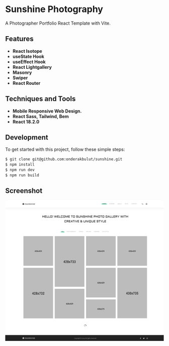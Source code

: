 # Sunshine Photography 

A Photographer Portfolio React Template with Vite.

## Features

- **React Isotope**
- **useState Hook**
- **useEffect Hook**
- **React Lightgallery**
- **Masonry**
- **Swiper**
- **React Router**

## Techniques and Tools
- **Mobile Responsive Web Design.**
- **React Sass, Tailwind, Bem**
- **React 18.2.0**


## Development

To get started with this project, follow these simple steps:

```bash
$ git clone git@github.com:onderakbulut/sunshine.git
$ npm install
$ npm run dev
$ npm run build
```

## Screenshot
![Screenshot](screenshot.png)


